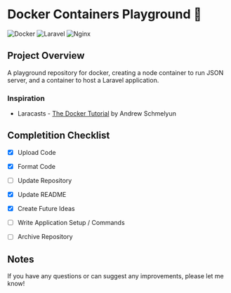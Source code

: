 # Docker Containers Playground 🐳

![Docker](https://img.shields.io/badge/docker-%230db7ed.svg?style=for-the-badge&logo=docker&logoColor=white)
![Laravel](https://img.shields.io/badge/laravel-%23FF2D20.svg?style=for-the-badge&logo=laravel&logoColor=white)
![Nginx](https://img.shields.io/badge/nginx-%23009639.svg?style=for-the-badge&logo=nginx&logoColor=white)

## Project Overview
A playground repository for docker, creating a node container to run JSON server, and a container to host a Laravel application.


### Inspiration
- Laracasts - [The Docker Tutorial](https://laracasts.com/series/the-docker-tutorial) by Andrew Schmelyun

## Completition Checklist
- [x] Upload Code
- [x] Format Code
- [ ] Update Repository
- [x] Update README
- [x] Create Future Ideas
- [ ] Write Application Setup / Commands
- [ ] Archive Repository


## Notes
If you have any questions or can suggest any improvements, please let me know!
